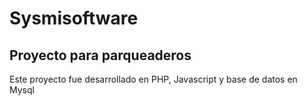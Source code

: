 # Sysmisoftware

## Proyecto para parqueaderos

Este proyecto fue desarrollado en PHP, Javascript y base de datos en Mysql 
